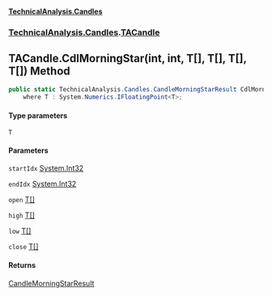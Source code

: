 #### [TechnicalAnalysis.Candles](TechnicalAnalysis.Candles.md 'TechnicalAnalysis.Candles')
### [TechnicalAnalysis.Candles](TechnicalAnalysis.Candles.md#TechnicalAnalysis.Candles 'TechnicalAnalysis.Candles').[TACandle](TACandle.md 'TechnicalAnalysis.Candles.TACandle')

## TACandle.CdlMorningStar<T>(int, int, T[], T[], T[], T[]) Method

```csharp
public static TechnicalAnalysis.Candles.CandleMorningStarResult CdlMorningStar<T>(int startIdx, int endIdx, T[] open, T[] high, T[] low, T[] close)
    where T : System.Numerics.IFloatingPoint<T>;
```
#### Type parameters

<a name='TechnicalAnalysis.Candles.TACandle.CdlMorningStar_T_(int,int,T[],T[],T[],T[]).T'></a>

`T`
#### Parameters

<a name='TechnicalAnalysis.Candles.TACandle.CdlMorningStar_T_(int,int,T[],T[],T[],T[]).startIdx'></a>

`startIdx` [System.Int32](https://docs.microsoft.com/en-us/dotnet/api/System.Int32 'System.Int32')

<a name='TechnicalAnalysis.Candles.TACandle.CdlMorningStar_T_(int,int,T[],T[],T[],T[]).endIdx'></a>

`endIdx` [System.Int32](https://docs.microsoft.com/en-us/dotnet/api/System.Int32 'System.Int32')

<a name='TechnicalAnalysis.Candles.TACandle.CdlMorningStar_T_(int,int,T[],T[],T[],T[]).open'></a>

`open` [T](TACandle.CdlMorningStar_T_(int,int,T[],T[],T[],T[]).md#TechnicalAnalysis.Candles.TACandle.CdlMorningStar_T_(int,int,T[],T[],T[],T[]).T 'TechnicalAnalysis.Candles.TACandle.CdlMorningStar<T>(int, int, T[], T[], T[], T[]).T')[[]](https://docs.microsoft.com/en-us/dotnet/api/System.Array 'System.Array')

<a name='TechnicalAnalysis.Candles.TACandle.CdlMorningStar_T_(int,int,T[],T[],T[],T[]).high'></a>

`high` [T](TACandle.CdlMorningStar_T_(int,int,T[],T[],T[],T[]).md#TechnicalAnalysis.Candles.TACandle.CdlMorningStar_T_(int,int,T[],T[],T[],T[]).T 'TechnicalAnalysis.Candles.TACandle.CdlMorningStar<T>(int, int, T[], T[], T[], T[]).T')[[]](https://docs.microsoft.com/en-us/dotnet/api/System.Array 'System.Array')

<a name='TechnicalAnalysis.Candles.TACandle.CdlMorningStar_T_(int,int,T[],T[],T[],T[]).low'></a>

`low` [T](TACandle.CdlMorningStar_T_(int,int,T[],T[],T[],T[]).md#TechnicalAnalysis.Candles.TACandle.CdlMorningStar_T_(int,int,T[],T[],T[],T[]).T 'TechnicalAnalysis.Candles.TACandle.CdlMorningStar<T>(int, int, T[], T[], T[], T[]).T')[[]](https://docs.microsoft.com/en-us/dotnet/api/System.Array 'System.Array')

<a name='TechnicalAnalysis.Candles.TACandle.CdlMorningStar_T_(int,int,T[],T[],T[],T[]).close'></a>

`close` [T](TACandle.CdlMorningStar_T_(int,int,T[],T[],T[],T[]).md#TechnicalAnalysis.Candles.TACandle.CdlMorningStar_T_(int,int,T[],T[],T[],T[]).T 'TechnicalAnalysis.Candles.TACandle.CdlMorningStar<T>(int, int, T[], T[], T[], T[]).T')[[]](https://docs.microsoft.com/en-us/dotnet/api/System.Array 'System.Array')

#### Returns
[CandleMorningStarResult](CandleMorningStarResult.md 'TechnicalAnalysis.Candles.CandleMorningStarResult')